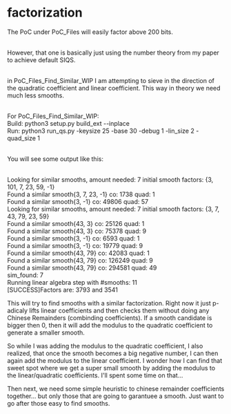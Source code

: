 # factorization

The PoC under PoC_Files will easily factor above 200 bits. </br></br>

However, that one is basically just using the number theory from my paper to achieve default SIQS. </br></br>

in PoC_Files_Find_Similar_WIP I am attempting to sieve in the direction of the quadratic coefficient and linear coefficient. This way in theory we need much less smooths.</br></br>

For PoC_Files_Find_Similar_WIP:</br>
Build: python3 setup.py build_ext --inplace</br>
Run: python3 run_qs.py -keysize 25 -base 30 -debug 1 -lin_size 2 -quad_size 1</br></br>

You will see some output like this:</br></br>

Looking for similar smooths, amount needed: 7 initial smooth factors: {3, 101, 7, 23, 59, -1}</br>
Found a similar smooth{3, 7, 23, -1} co: 1738 quad: 1</br>
Found a similar smooth{3, -1} co: 49806 quad: 57</br>
Looking for similar smooths, amount needed: 7 initial smooth factors: {3, 7, 43, 79, 23, 59}</br>
Found a similar smooth{43, 3} co: 25126 quad: 1</br>
Found a similar smooth{43, 3} co: 75378 quad: 9</br>
Found a similar smooth{3, -1} co: 6593 quad: 1</br>
Found a similar smooth{3, -1} co: 19779 quad: 9</br>
Found a similar smooth{43, 79} co: 42083 quad: 1</br>
Found a similar smooth{43, 79} co: 126249 quad: 9</br>
Found a similar smooth{43, 79} co: 294581 quad: 49</br>
sim_found:  7</br>
Running linear algebra step with #smooths:  11</br>
[SUCCESS]Factors are: 3793 and 3541</br>

This will try to find smooths with a similar factorization.
Right now it just p-adicaly lifts linear coefficients and then checks them without doing any Chinese Remainders (combinding coefficients). 
If a smooth candidate is bigger then 0, then it will add the modulus to the quadratic coefficient to generate a smaller smooth.

So while I was adding the modulus to the quadratic coefficient, I also realized, that once the smooth becomes a big negative number, I can then again add the modulus to the linear coefficient.
I wonder how I can find that sweet spot where we get a  super small smooth by adding the modulus to the linear/quadratic coefficients.
I'll spent some time on that...

Then next, we need some simple heuristic to chinese remainder coefficients together... but only those that are going to garantuee a smooth. Just want to go after those easy to find smooths. 



